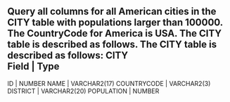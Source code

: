 Query all columns for all American cities in the CITY table with populations larger than 100000. The CountryCode for America is USA. The CITY table is described as follows.
The CITY table is described as follows:
CITY\
Field        |  Type
-------------------------------
ID           |  NUMBER
NAME         |  VARCHAR2(17)
COUNTRYCODE  |  VARCHAR2(3)
DISTRICT     |  VARCHAR2(20)
POPULATION   |  NUMBER
